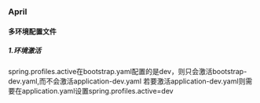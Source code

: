 ### April 

#### 多环境配置文件
##### 1.环境激活
spring.profiles.active在bootstrap.yaml配置的是dev，则只会激活bootstrap-dev.yaml,而不会激活application-dev.yaml
若要激活application-dev.yaml则需要在application.yaml设置spring.profiles.active=dev
